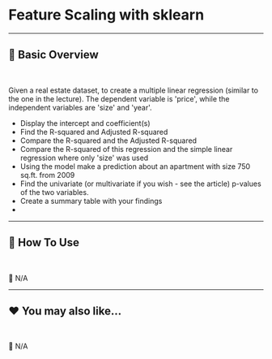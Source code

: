 # Feature Scaling with sklearn

***
## 📘 Basic Overview


<br>

Given a real estate dataset, to create a multiple linear regression (similar to the one in the lecture). The dependent variable is 'price', while the independent variables are 'size' and 'year'.

-  Display the intercept and coefficient(s)
-  Find the R-squared and Adjusted R-squared
-  Compare the R-squared and the Adjusted R-squared
-  Compare the R-squared of this regression and the simple linear regression where only 'size' was used
-  Using the model make a prediction about an apartment with size 750 sq.ft. from 2009
-  Find the univariate (or multivariate if you wish - see the article) p-values of the two variables. 
-  Create a summary table with your findings
-  
***
## 🚀 How To Use

<br>

🚫 N/A


***
## ❤️ You may also like...

<br>

🚫 N/A
